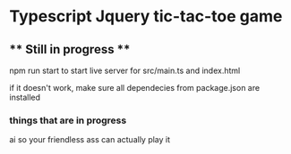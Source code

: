 # Typescript Jquery tic-tac-toe game
## ** Still in progress **

npm run start to start live server for src/main.ts and index.html

if it doesn't work, make sure all dependecies from package.json are installed

### things that are in progress
ai so your friendless ass can actually play it
